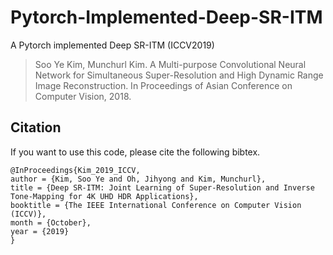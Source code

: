 # Pytorch-Implemented-Deep-SR-ITM
A Pytorch implemented Deep SR-ITM (ICCV2019)

> Soo Ye Kim, Munchurl Kim. A Multi-purpose Convolutional Neural Network for Simultaneous Super-Resolution and High Dynamic Range Image Reconstruction. In Proceedings of Asian Conference on Computer Vision, 2018.


## Citation
If you want to use this code, please cite the following bibtex.
```
@InProceedings{Kim_2019_ICCV,
author = {Kim, Soo Ye and Oh, Jihyong and Kim, Munchurl},
title = {Deep SR-ITM: Joint Learning of Super-Resolution and Inverse Tone-Mapping for 4K UHD HDR Applications},
booktitle = {The IEEE International Conference on Computer Vision (ICCV)},
month = {October},
year = {2019}
}
```
